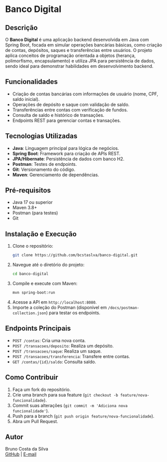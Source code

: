 # Banco Digital

## Descrição

O **Banco Digital** é uma aplicação backend desenvolvida em Java com Spring Boot, focada em simular operações bancárias básicas, como criação de contas, depósitos, saques e transferências entre usuários. O projeto aplica conceitos de programação orientada a objetos (herança, polimorfismo, encapsulamento) e utiliza JPA para persistência de dados, sendo ideal para demonstrar habilidades em desenvolvimento backend.

## Funcionalidades

- Criação de contas bancárias com informações de usuário (nome, CPF, saldo inicial).
- Operações de depósito e saque com validação de saldo.
- Transferências entre contas com verificação de fundos.
- Consulta de saldo e histórico de transações.
- Endpoints REST para gerenciar contas e transações.

## Tecnologias Utilizadas

- **Java**: Linguagem principal para lógica de negócios.
- **Spring Boot**: Framework para criação de APIs REST.
- **JPA/Hibernate**: Persistência de dados com banco H2.
- **Postman**: Testes de endpoints.
- **Git**: Versionamento do código.
- **Maven**: Gerenciamento de dependências.

## Pré-requisitos

- Java 17 ou superior
- Maven 3.8+
- Postman (para testes)
- Git

## Instalação e Execução

1. Clone o repositório:
   ```bash
   git clone https://github.com/bcstaslva/banco-digital.git
   ```
2. Navegue até o diretório do projeto:
   ```bash
   cd banco-digital
   ```
3. Compile e execute com Maven:
   ```bash
   mvn spring-boot:run
   ```
4. Acesse a API em `http://localhost:8080`.
5. Importe a coleção do Postman (disponível em `/docs/postman-collection.json`) para testar os endpoints.

## Endpoints Principais

- `POST /contas`: Cria uma nova conta.
- `POST /transacoes/deposito`: Realiza um depósito.
- `POST /transacoes/saque`: Realiza um saque.
- `POST /transacoes/transferencia`: Transfere entre contas.
- `GET /contas/{id}/saldo`: Consulta saldo.

## Como Contribuir

1. Faça um fork do repositório.
2. Crie uma branch para sua feature (`git checkout -b feature/nova-funcionalidade`).
3. Commit suas alterações (`git commit -m 'Adiciona nova funcionalidade'`).
4. Push para a branch (`git push origin feature/nova-funcionalidade`).
5. Abra um Pull Request.

## Autor

Bruno Costa da Silva  
[GitHub](https://github.com/bcstaslva) | [E-mail](mailto:bcstaslva@gmail.com)
